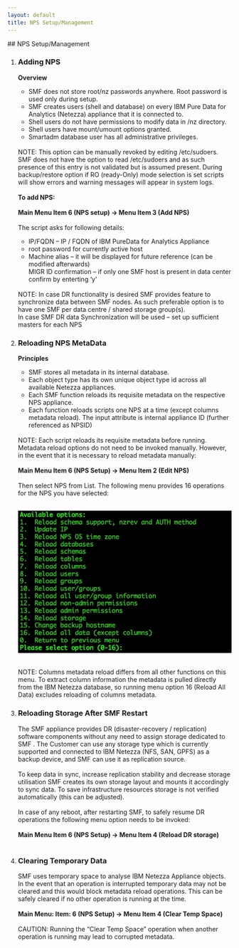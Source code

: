 ```yaml
---
layout: default
title: NPS Setup/Management
---
```

<div id="npssetup1"></div>
## NPS Setup/Management

<ol> 
  <li><h3>Adding NPS</h3></li> 
<b>Overview</b>
  <ul>
      <li>SMF does not store root/nz passwords anywhere. Root password is used only during setup.</li>
      <li>SMF creates users (shell and database) on every IBM Pure Data for Analytics (Netezza) appliance that it is connected to. </li>
      <li>Shell users do not have permissions to modify data in /nz directory. </li>
      <li>Shell users have mount/umount options granted. </li>
     <li>Smartadm database user has all administrative privileges. </li>
</ul>
<br>
NOTE: This option can be manually revoked by editing /etc/sudoers. SMF does not have the option to read /etc/sudoers and as such    presence of this entry is not validated but is assumed present. During backup/restore option if RO (ready-Only) mode selection is set scripts will show errors and warning messages will appear in system logs.
<br>
<br>
<b>To add NPS:</b>
<br>
<br>
<b>Main Menu Item 6 (NPS setup) -> Menu Item 3 (Add NPS)</b>
<br>
<br>
  The script asks for following details:
  <ul>
    <li>IP/FQDN – IP / FQDN of IBM PureData for Analytics Appliance  </li>
     <li>root password for currently active host </li>
     <li>Machine alias – it will be displayed for future reference (can be modified afterwards)</li>
     MIGR ID confirmation – if only one SMF host is present in data center confirm by enterting ‘y’
 </ul> 
 <br>NOTE: In case DR functionality is desired SMF provides feature to synchronize data between SMF nodes. As such preferable option is to have one SMF per data centre / shared storage group(s). 
 <br>In case SMF DR data Synchronization will be used – set up sufficient masters for each NPS
 <div id="npssetup2"></div>
 <li><h3>Reloading NPS MetaData</h3></li>
<b>Principles</b>
  <ul>
<li>SMF stores all metadata in its internal database.</li>
  <li>Each object type has its own unique object type id across all available Netezza appliances. </li>
  <li>Each SMF function reloads its requisite metadata on the respective NPS appliance.  </li>
  <li>Each function reloads scripts one NPS at a time (except columns metadata reload). The input attribute is internal appliance ID (further referenced as NPSID)</li>
  </ul>
  <br> NOTE: Each script reloads its requisite metadata before running. Metadata reload options do not need to be invoked manually. However, in the event that it is necessary to reload metadata manually:
<br>
<br><b>Main Menu Item 6 (NPS Setup) -> Menu Item 2 (Edit NPS) </b>
<br>
<br>Then select NPS from List. The following menu provides 16 operations for the NPS you have selected:
<br>
<br>
<p align="center">
<img style="float: center;" src="/manual/images/edit_nps_menu.jpg">
</p>
<br>NOTE: Columns metadata reload differs from all other functions on this menu. To extract column information the metadata is pulled directly from the IBM Netezza database, so running menu option 16 (Reload All Data) excludes reloading of columns metadata.
<br>
<div id="npssetup3"></div>
  <li><h3>Reloading Storage After SMF Restart</h3></li> 
The SMF appliance provides DR (disaster-recovery / replication)  software components without any need to assign storage dedicated to SMF . The Customer can use any storage type which is currently supported and connected to IBM Netezza (NFS, SAN, GPFS) as a backup device,  and SMF can use it as replication source. 
<br>  
<br>To keep data in sync, increase replication stability and decrease storage utilisation SMF creates its own storage layout and mounts it accordingly to sync data. To  save infrastructure resources storage is not verified automatically (this can be adjusted). 
<br>
<br>In case of any reboot, after restarting SMF, to safely resume DR operations the following menu option needs to be invoked:
<br>
<br><b>Main Menu Item 6 (NPS Setup) -> Menu Item 4 (Reload DR storage)</b>
<br>
<br>
<div id="npssetup4"></div>
  <li><h3>Clearing Temporary Data</h3></li>
SMF uses  temporary space to analyse IBM Netezza Appliance objects. In the event that an operation is interrupted temporary data may not be cleared and this would block metadata reload operations. This can be safely cleared if no other operation is running at the time.
<br>
<br><b>Main Menu: Item: 6 (NPS Setup) -> Menu Item 4 (Clear Temp Space)</b>
<br>
<br>CAUTION: Running the “Clear Temp Space” operation when another operation is running may lead to corrupted metadata.
<br>
<br>
</ol>


